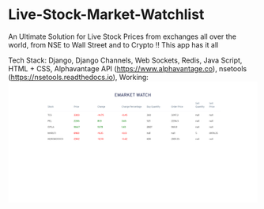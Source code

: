 # Live-Stock-Market-Watchlist
An Ultimate Solution for Live Stock Prices from exchanges all over the world, from NSE to Wall Street and to Crypto !! This app has it all

Tech Stack:
  Django,
  Django Channels,
  Web Sockets,
  Redis,
  Java Script,
  HTML + CSS,
  Alphavantage API (https://www.alphavantage.co),
  nsetools (https://nsetools.readthedocs.io),
Working:
![](Screenshot/EmarketWatchlist.png)
